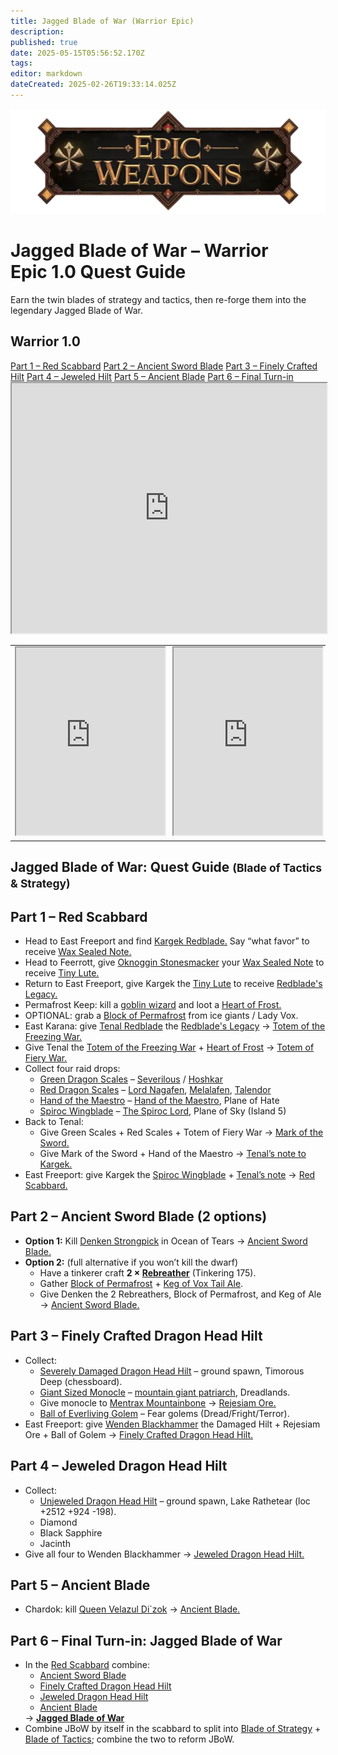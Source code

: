 ```yaml
---
title: Jagged Blade of War (Warrior Epic)
description: 
published: true
date: 2025-05-15T05:56:52.170Z
tags: 
editor: markdown
dateCreated: 2025-02-26T19:33:14.025Z
---
```


<!-- ───────────── Warrior Epic 1.0 – Jagged Blade of War ───────────── -->
<div class="page-container">

  <!-- Header ------------------------------------------------------- -->
  <div class="hero-card">
    <img src="/epicweapons.webp" alt="Epic Warrior Weapons Banner" class="hero-img">
    <h1 class="hero-title">Jagged Blade of War – Warrior Epic&nbsp;1.0 Quest Guide</h1>
    <p class="hero-sub">Earn the twin blades of strategy and tactics, then re-forge them into the legendary Jagged Blade of War.</p>
  </div>

  <!-- Original top-level heading kept intact ----------------------- -->
  <h2 id="top" class="quest-card">Warrior 1.0</h2>

  <!-- Quick-Nav ---------------------------------------------------- -->
  <nav class="toc-nav">
    <a href="#scabbard">Part 1 – Red Scabbard</a>
    <a href="#blade">Part 2 – Ancient Sword Blade</a>
    <a href="#hiltA">Part 3 – Finely Crafted Hilt</a>
    <a href="#hiltB">Part 4 – Jeweled Hilt</a>
    <a href="#ancient">Part 5 – Ancient Blade</a>
    <a href="#final">Part 6 – Final Turn-in</a>
  </nav>

  <!-- Item previews ------------------------------------------------ -->
  <iframe src="https://eqdb.net/item/detail/2010908" width="100%" height="400"></iframe>
  <table style="width:100%">
    <tr>
      <td><iframe src="https://eqdb.net/item/detail/2010909" width="100%" height="300"></iframe></td>
      <td><iframe src="https://eqdb.net/item/detail/2066177" width="100%" height="300"></iframe></td>
    </tr>
  </table>

  <!-- Intro -------------------------------------------------------- -->
  <div class="quest-card" id="intro">
<h2>Jagged Blade of War: Quest Guide <small>(Blade of Tactics &amp; Strategy)</small></h2>
  </div>

  <!-- ────────── Part 1 – Red Scabbard ────────── -->
  <div class="quest-card" id="scabbard">
<h2>Part 1 – Red Scabbard</h2>
<ul>
  <li>Head to East Freeport and find <a href="https://eqdb.net/npc/detail/10117">Kargek Redblade.</a> Say “what favor” to receive <a href="https://eqdb.net/item/detail/20673">Wax Sealed Note.</a></li>
  <li>Head to Feerrott, give <a href="https://eqdb.net/npc/detail/47126">Oknoggin Stonesmacker</a> your <a href="https://eqdb.net/item/detail/20673">Wax Sealed Note</a> to receive <a href="https://eqdb.net/item/detail/20674">Tiny Lute.</a></li>
  <li>Return to East Freeport, give Kargek the <a href="https://eqdb.net/item/detail/20674">Tiny Lute</a> to receive <a href="https://eqdb.net/item/detail/18083">Redblade's Legacy.</a></li>
  <li>Permafrost Keep: kill a <a href="https://eqdb.net/npc/detail/73038">goblin wizard</a> and loot a <a href="https://eqdb.net/item/detail/10549">Heart of Frost.</a></li>
  <li>OPTIONAL: grab a <a href="https://eqdb.net/item/detail/20665">Block of Permafrost</a> from ice giants / Lady Vox.</li>
  <li>East Karana: give <a href="https://eqdb.net/npc/detail/15077">Tenal Redblade</a> the <a href="https://eqdb.net/item/detail/18083">Redblade's Legacy</a> → <a href="https://eqdb.net/item/detail/20680">Totem of the Freezing War.</a></li>
  <li>Give Tenal the <a href="https://eqdb.net/item/detail/20680">Totem of the Freezing War</a> + <a href="https://eqdb.net/item/detail/10549">Heart of Frost</a> → <a href="https://eqdb.net/item/detail/20681">Totem of Fiery War.</a></li>
  <li>Collect four raid drops:
    <ul>
      <li><a href="https://eqdb.net/item/detail/11582">Green Dragon Scales</a> – <a href="https://eqdb.net/npc/detail/94009">Severilous</a> / <a href="https://eqdb.net/npc/detail/108043">Hoshkar</a></li>
      <li><a href="https://eqdb.net/item/detail/11622">Red Dragon Scales</a> – <a href="https://eqdb.net/npc/detail/32040">Lord Nagafen</a>, <a href="https://eqdb.net/npc/detail/120126">Melalafen</a>, <a href="https://eqdb.net/npc/detail/91093">Talendor</a></li>
      <li><a href="https://eqdb.net/item/detail/20676">Hand of the Maestro</a> – <a href="https://eqdb.net/npc/detail/186025">Hand of the Maestro</a>, Plane of Hate</li>
      <li><a href="https://eqdb.net/item/detail/20679">Spiroc Wingblade</a> – <a href="https://eqdb.net/npc/detail/71012">The Spiroc Lord</a>, Plane of Sky (Island 5)</li>
    </ul>
  </li>
  <li>Back to Tenal:
    <ul>
      <li>Give Green Scales + Red Scales + Totem of Fiery War → <a href="https://eqdb.net/item/detail/20683">Mark of the Sword.</a></li>
      <li>Give Mark of the Sword + Hand of the Maestro → <a href="https://eqdb.net/item/detail/20684">Tenal’s note to Kargek.</a></li>
    </ul>
  </li>
  <li>East Freeport: give Kargek the <a href="https://eqdb.net/item/detail/20679">Spiroc Wingblade</a> + <a href="https://eqdb.net/item/detail/20684">Tenal’s note</a> → <a href="https://eqdb.net/item/detail/17859">Red Scabbard.</a></li>
</ul>
  </div>

  <!-- ────────── Part 2 – Ancient Sword Blade ────────── -->
  <div class="quest-card" id="blade">
<h2>Part 2 – Ancient Sword Blade (2 options)</h2>
<ul>
  <li><strong>Option 1:</strong> Kill <a href="https://eqdb.net/npc/detail/409135">Denken Strongpick</a> in Ocean of Tears → <a href="https://eqdb.net/item/detail/20667">Ancient Sword Blade.</a></li>
  <li><strong>Option 2:</strong> (full alternative if you won’t kill the dwarf)
    <ul>
      <li>Have a tinkerer craft <strong>2 × <a href="https://eqdb.net/item/detail/16889">Rebreather</a></strong> (Tinkering 175).</li>
      <li>Gather <a href="https://eqdb.net/item/detail/20665">Block of Permafrost</a> + <a href="https://eqdb.net/item/detail/20664">Keg of Vox Tail Ale</a>.</li>
      <li>Give Denken the 2 Rebreathers, Block of Permafrost, and Keg of Ale → <a href="https://eqdb.net/item/detail/20667">Ancient Sword Blade.</a></li>
    </ul>
  </li>
</ul>
  </div>

  <!-- ────────── Part 3 – Finely Crafted Hilt ────────── -->
  <div class="quest-card" id="hiltA">
<h2>Part 3 – Finely Crafted Dragon Head Hilt</h2>
<ul>
  <li>Collect:
    <ul>
      <li><a href="https://eqdb.net/item/detail/20669">Severely Damaged Dragon Head Hilt</a> – ground spawn, Timorous Deep (chessboard).</li>
      <li><a href="https://eqdb.net/item/detail/20678">Giant Sized Monocle</a> – <a href="https://eqdb.net/npc/detail/86144">mountain giant patriarch</a>, Dreadlands.</li>
      <li>Give monocle to <a href="https://eqdb.net/npc/detail/92148">Mentrax Mountainbone</a> → <a href="https://eqdb.net/item/detail/20666">Rejesiam Ore.</a></li>
      <li><a href="https://eqdb.net/item/detail/20677">Ball of Everliving Golem</a> – Fear golems (Dread/Fright/Terror).</li>
    </ul>
  </li>
  <li>East Freeport: give <a href="https://eqdb.net/npc/detail/10116">Wenden Blackhammer</a> the Damaged Hilt + Rejesiam Ore + Ball of Golem → <a href="https://eqdb.net/item/detail/20672">Finely Crafted Dragon Head Hilt.</a></li>
</ul>
  </div>

  <!-- ────────── Part 4 – Jeweled Hilt ────────── -->
  <div class="quest-card" id="hiltB">
<h2>Part 4 – Jeweled Dragon Head Hilt</h2>
<ul>
  <li>Collect:
    <ul>
      <li><a href="https://eqdb.net/item/detail/20668">Unjeweled Dragon Head Hilt</a> – ground spawn, Lake Rathetear (loc +2512 +924 -198).</li>
      <li>Diamond</li>
      <li>Black Sapphire</li>
      <li>Jacinth</li>
    </ul>
  </li>
  <li>Give all four to Wenden Blackhammer → <a href="https://eqdb.net/item/detail/20671">Jeweled Dragon Head Hilt.</a></li>
</ul>
  </div>

  <!-- ────────── Part 5 – Ancient Blade ────────── -->
  <div class="quest-card" id="ancient">
<h2>Part 5 – Ancient Blade</h2>
<ul>
  <li>Chardok: kill <a href="https://eqdb.net/npc/detail/103055">Queen Velazul Di`zok</a> → <a href="https://eqdb.net/item/detail/20670">Ancient Blade.</a></li>
</ul>
  </div>

  <!-- ────────── Part 6 – Final Turn-in ────────── -->
  <div class="quest-card final" id="final">
<h2>Part 6 – Final Turn-in: Jagged Blade of War</h2>
<ul>
  <li>In the <a href="https://eqdb.net/item/detail/17859">Red Scabbard</a> combine:
    <ul>
      <li><a href="https://eqdb.net/item/detail/20667">Ancient Sword Blade</a></li>
      <li><a href="https://eqdb.net/item/detail/20672">Finely Crafted Dragon Head Hilt</a></li>
      <li><a href="https://eqdb.net/item/detail/20671">Jeweled Dragon Head Hilt</a></li>
      <li><a href="https://eqdb.net/item/detail/20670">Ancient Blade</a></li>
    </ul>
    → <strong><a href="https://eqdb.net/item/detail/2010908">Jagged Blade of War</a></strong>
  </li>
  <li>Combine JBoW by itself in the scabbard to split into <a href="https://eqdb.net/item/detail/2010910">Blade of Strategy</a> + <a href="https://eqdb.net/item/detail/2066176">Blade of Tactics</a>; combine the two to reform JBoW.</li>
</ul>
  </div>

</div>
